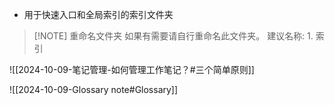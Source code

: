 - 用于快速入口和全局索引的索引文件夹

> [!NOTE] 重命名文件夹
> 如果有需要请自行重命名此文件夹。
> 建议名称: 1. 索引

![[2024-10-09-笔记管理-如何管理工作笔记？#三个简单原则]]

![[2024-10-09-Glossary note#Glossary]]
